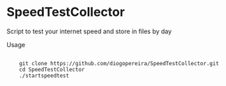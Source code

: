 # SpeedTestCollector
Script to test your internet speed and store in files by day

Usage
~~~~~~

    git clone https://github.com/diogopereira/SpeedTestCollector.git
    cd SpeedTestCollector
    ./startspeedtest
